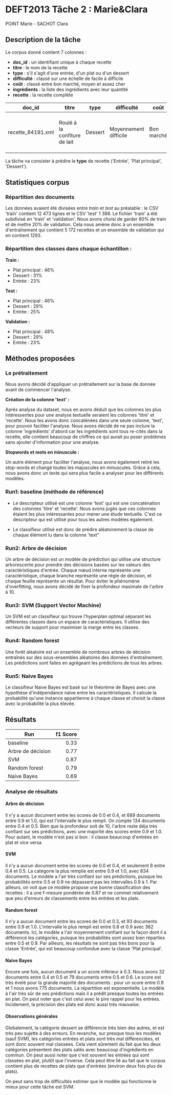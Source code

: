 # DEFT2013 Tâche 2 : Marie&Clara

POINT Marie - SACHOT Clara

## Description de la tâche

Le corpus donné contient 7 colonnes : 
- **doc_id** : un identifiant unique à chaque recette
- **titre** : le nom de la recette
- **type** : s'il s'agit d'une entrée, d'un plat ou d'un dessert
- **difficulté** : classé sur une échelle de facile à difficile
- **coût** : classé entre bon marché, moyen et assez cher
-  **ingrédients** : la liste des ingrédients avec leur quantité
- **recette** : la recette complète

| doc_id             | titre | type |  difficulté | coût |  ingrédients |  recette | 
| ------------------ | ----- |------| --------------| -----| ---------------| -------- |
| recette_84191.xml     | Roulé à la confiture de lait | Dessert | Moyennement difficile | Bon marché | - Pour la garniture: - 1 boîte de lait concent... |    La veille, préparer de la confiture de lait en... |


La tâche va consister à prédire le **type** de recette ('Entrée', 'Plat principal', 'Dessert'). 

## Statistiques corpus

### Répartition des documents

Les données avaient été divisées entre *train* et *test* au préalable : le CSV 'train' contient 12 473 lignes et le CSV 'test' 1 388.
Le fichier 'train' a été subdivisé en 'train' et 'validation'. Nous avons choisi de garder 80% de train et de mettre 20% de validation. Cela nous amène donc à un ensemble d'entraînement qui contient 5 172 recettes et un ensemble de validation qui en contient 1293.

### Répartition des classes dans chaque échantillon : 

**Train :**
- Plat principal    : 46%
- Dessert           : 31%
- Entrée            : 23%

**Test :**
- Plat principal    : 46%
- Dessert           : 29%
- Entrée            : 25%

**Validation :**
- Plat principal    : 48%
- Dessert           : 29%
- Entrée            : 23%


## Méthodes proposées

### Le prétraitement
Nous avons décidé d'appliquer un prétraitement sur la base de donnée avant de commencer l'analyse. 

**Création de la colonne 'text' :**

Après analyse du dataset, nous en avons déduit que les colonnes les plus intéressentes pour une analyse textuelle seraient les colonnes 'titre' et 'recette'. Nous les avons donc concaténées dans une seule colonne, 'text', pour pouvoir faciliter l'analyse. Nous avons décidé de ne pas inclure la colonne 'ingrédients' d'abord car les ingrédients sont tous re-cités dans la recette, elle contient beaucoup de chiffres ce qui aurait pu poser problèmes sans ajouter d'information pour une analyse.

**Stopwords et mots en minuscule :**

Un autre élément pour faciliter l'analyse, nous avons également retiré les stop-words et changé toutes les majuscules en minuscules. Grâce à cela, nous avons donc un texte qui sera plus facile a analyser pour les différents modèles.

### Run1: baseline (méthode de référence)

- Le descripteur utilisé est une colonne 'text' qui est une concaténation des colonnes 'titre' et 'recette'. Nous avons jugés que ces colonnes étaient les plus intéressantes pour mener une étude textuelle. C'est ce descripteur qui est utilisé pour tous les autres modèles également.

- Le classifieur utilisé est donc de prédire aléatoirement la classe de chaque élément lu dans la colonne 'text"

### Run2: Arbre de décision

Un arbre de décision est un modèle de prédiction qui utilise une structure arborescente pour prendre des décisions basées sur les valeurs des caractéristiques d'entrée. Chaque nœud interne représente une caractéristique, chaque branche représente une règle de décision, et chaque feuille représente un résultat. Pour éviter le phénomène d'overfitting, nous avons décidé de fixer la profondeur maximale de l'arbre à 10.

### Run3: SVM  (Support Vector Machine)

Un SVM est un classifieur qui trouve l'hyperplan optimal séparant les différentes classes dans un espace de caractéristiques. Il utilise des vecteurs de support pour maximiser la marge entre les classes.

### Run4: Random forest

Une forêt aléatoire est un ensemble de nombreux arbres de décision entraînés sur des sous-ensembles aléatoires des données d'entraînement. Les prédictions sont faites en agrégeant les prédictions de tous les arbres. 

### Run5: Naive Bayes

Le classifieur Naive Bayes est basé sur le théorème de Bayes avec une hypothèse d'indépendance naïve entre les caractéristiques. Il calcule la probabilité qu'une instance appartienne à chaque classe et choisit la classe avec la probabilité la plus élevée.

## Résultats

| Run                | f1 Score |
| ------------------ | --------:|
| baseline           |   0.33   |
| Arbre de décision  |   0.77   |
| SVM                |   0.87   |
| Random forest      |   0.79   |
| Naive Bayes        |   0.69   |

### Analyse de résultats
	
#### Arbre de décision

Il n'y a aucun document entre les scores de 0.0 et 0.4, et 689 documents entre 0.9 et 1.0, qui est l'intervalle le plus rempli. On compte 134 documents entre 0.4 et 0.5. Bien que la profondeur soit de 10, l'arbre reste déja très confiant sur ses prédictions, avec une majorité des scores entre 0.9 et 1.0. Pour autant, le modèle n'est pas si bon : il classe beaucoup d'entrées en plat et vice versa. 

#### SVM

Il n'y a aucun document entre les scores de 0.0 et 0.4, et seulement 8 entre 0.4 et 0.5. La catégorie la plus remplie est entre 0.9 et 1.0, avec 834 documents. Le modèle a l'air très confiant sur ses prédictions, puisque les probabilités entre 0.5 et 0.9 ne dépassent pas les intervalles 0.9 à 1. Par ailleurs, on voit que ce modèle propose une bonne classification des recettes : il a une f-mesure pondérée de 0.87 et ne commet relativement que peu d'erreurs de classements entre les entrées et les plats. 

#### Random forest

Il n'y a aucun document entre les scores de 0.0 et 0.3, et 93 documents entre 0.9 et 1.0. L'intervalle le plus rempli est entre 0.8 et 0.9 avec 362 documents. Ici, le modèle a  l'air moyennement confiant sur la façon dont il a différencé les catégories, puisque les probabilités sont assez bien réparties entre 0.5 et 0.9. Par ailleurs, les résultats ne sont pas très bons pour la classe 'Entrée', qui est beaucoup confondue avec la classe 'Plat principal'. 

#### Naive Bayes

Encore une fois, aucun document a un score inférieur à 0.3. Nous avons 32 documents entre 0.4 et 0.5 et 79 documents entre 0.5 et 0.6. Le score est très évelé pour la grande majorité des documents : pour un score entre 0.9 et 1 nous avons 775 documents. La répartition est exponentielle. Le modèle à l'air très sûr de ses prédictions mais il a prédit presque toutes les entrées en plat. On peut noter que c'est celui avec le pire rappel pour les entrées. Incidement, la précision des plats est donc aussi très mauvaise. 

#### Observations générales

Globalement, la catégorie dessert se différencie très bien des autres, et est très peu sujette à des erreurs. En revanche, sur presque tous les modèles (sauf SVM), les catégories entrées et plats sont très mal différenciées, et sont donc souvent mal classées. Cela vient sûrement du fait que les deux catégories présentent des plats salés avec beaucoup d'ingrédients en commun. On peut aussi noter que c'est souvent les entrées qui sont classées en plat, plutôt que l'inverse. Cela peut être lié au fait que le corpus contient plus de recettes de plats que d'entrées (environ deux fois plus de plats).

On peut sans trop de difficultés estimer que le modèle qui fonctionne le mieux pour cette tâche est SVM. 
